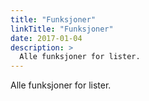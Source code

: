 ```yaml
---
title: "Funksjoner"
linkTitle: "Funksjoner"
date: 2017-01-04
description: >
  Alle funksjoner for lister.
---
```

Alle funksjoner for lister.